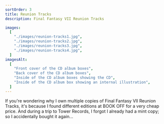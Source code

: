 ```yaml
---
sortOrder: 3
title: Reunion Tracks
description: Final Fantasy VII Reunion Tracks

images:
  [
    "./images/reunion-tracks1.jpg",
    "./images/reunion-tracks2.jpg",
    "./images/reunion-tracks3.jpg",
    "./images/reunion-tracks4.jpg",
  ]
imagesAlt:
  [
    "Front cover of the CD album boxes",
    "Back cover of the CD album boxes",
    "Inside of the CD album boxes showing the CD",
    "Inside of the CD album box showing an internal illustration",
  ]
---
```


If you're wondering why I own multiple copies of Final Fantasy VII Reunion Tracks, it's because I found different editions at BOOK OFF for a very cheap price. And during a trip to Tower Records, I forgot I already had a mint copy; so I accidentally bought it again...
